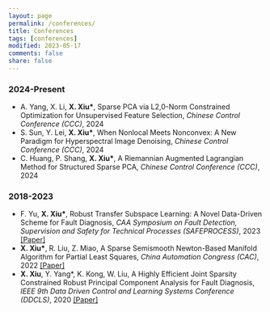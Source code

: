 ```yaml
---
layout: page
permalink: /conferences/
title: Conferences
tags: [conferences]
modified: 2023-05-17 
comments: false
share: false
---
```



### 2024-Present

* A. Yang, X. Li, <b>X. Xiu*</b>, Sparse PCA via L2,0-Norm Constrained Optimization for Unsupervised Feature Selection, <i> Chinese Control Conference (CCC)</i>, 2024  <br>
* S. Sun, Y. Lei, <b>X. Xiu*</b>, When Nonlocal Meets Nonconvex: A New Paradigm for Hyperspectral Image Denoising, <i> Chinese Control Conference (CCC)</i>, 2024  <br>
* C. Huang, P. Shang, <b>X. Xiu*</b>, A Riemannian Augmented Lagrangian Method for Structured Sparse PCA, <i> Chinese Control Conference (CCC)</i>, 2024 <br>

### 2018-2023

* F. Yu, <b>X. Xiu*</b>, Robust Transfer Subspace Learning: A Novel Data-Driven Scheme for Fault Diagnosis, <i> CAA Symposium on Fault Detection, Supervision and Safety for Technical Processes (SAFEPROCESS)</i>, 2023 <a href="https://ieeexplore.ieee.org/abstract/document/10295777" class="textlink" target="_blank">[Paper]</a> <br>
* <b>X. Xiu*</b>, R. Liu, Z. Miao, A Sparse Semismooth Newton-Based Manifold Algorithm for Partial Least Squares, <i> China Automation Congress (CAC)</i>, 2022 <a href="https://ieeexplore.ieee.org/abstract/document/10055654" class="textlink" target="_blank">[Paper]</a> <br>
* <b>X. Xiu</b>, Y. Yang*, K. Kong, W. Liu, A Highly Efficient Joint Sparsity Constrained Robust Principal Component Analysis for Fault Diagnosis, <i>IEEE 9th Data Driven Control and Learning Systems Conference (DDCLS)</i>, 2020 <a href="https://ieeexplore.ieee.org/abstract/document/9275063" class="textlink" target="_blank">[Paper]</a> <br>
